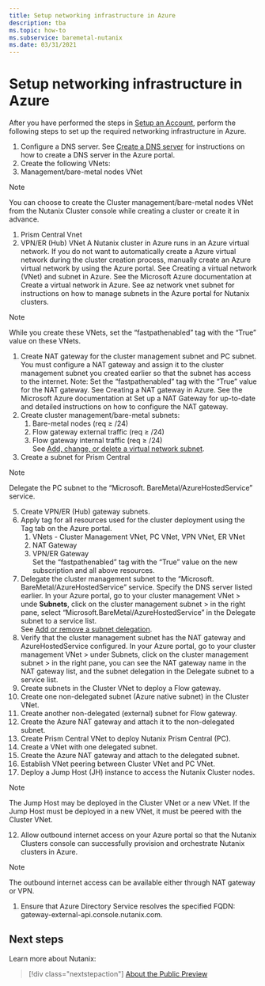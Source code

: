 ```yaml
---
title: Setup networking infrastructure in Azure 
description: tba
ms.topic: how-to
ms.subservice: baremetal-nutanix
ms.date: 03/31/2021
---
```


# Setup networking infrastructure in Azure

After you have performed the steps in [Setup an Account](setup-an-account.md), perform the following steps to set up the required networking infrastructure in Azure.

1. Configure a DNS server.
See [Create a DNS server](https://docs.microsoft.com/en-us/azure/dns/private-dns-getstarted-portal) for instructions on how to create a DNS server in the Azure portal.  
1. Create the following VNets:  
  1. Management/bare-metal nodes VNet
> [!NOTE]
>You can choose to create the Cluster management/bare-metal nodes VNet from the Nutanix Cluster console while creating a cluster or create it in advance.
  1. Prism Central Vnet
  1. VPN/ER (Hub) VNet
A Nutanix cluster in Azure runs in an Azure virtual network. If you do not want to automatically create a Azure virtual network during the cluster creation process, manually create an Azure virtual network by using the Azure portal.
See Creating a virtual network (VNet) and subnet in Azure.
See the Microsoft Azure documentation at Create a virtual network in Azure. See az network vnet subnet for instructions on how to manage subnets in the Azure portal for Nutanix clusters.
> [!NOTE]
> While you create these VNets, set the “fastpathenabled” tag with the “True” value on these VNets.
1. Create NAT gateway for the cluster management subnet and PC subnet.
You must configure a NAT gateway and assign it to the cluster management subnet you created earlier so that the subnet has access to the internet.
Note: Set the “fastpathenabled” tag with the “True” value for the NAT gateway. See Creating a NAT gateway in Azure.
See the Microsoft Azure documentation at Set up a NAT Gateway for up-to-date and detailed instructions on how to configure the NAT gateway.
1. Create cluster management/bare-metal subnets:  
   1. Bare-metal nodes (req ≥ /24)
   1. Flow gateway external traffic (req ≥ /24)
   1. Flow gateway internal traffic (req ≥ /24)  
See [Add, change, or delete a virtual network subnet](https://docs.microsoft.com/en-us/azure/virtual-network/virtual-network-manage-subnet).
1. Create a subnet for Prism Central
> [!NOTE]
> Delegate the PC subnet to the “Microsoft. BareMetal/AzureHostedService” service.  
5. Create VPN/ER (Hub) gateway subnets.
1. Apply tag for all resources used for the cluster deployment using the Tag tab on the Azure portal.
   1. VNets - Cluster Management VNet, PC VNet, VPN VNet, ER VNet
   1. NAT Gateway
   1. VPN/ER Gateway  
   Set the “fastpathenabled” tag with the “True” value on the new subscription and all above resources.
1. Delegate the cluster management subnet to the “Microsoft. BareMetal/AzureHostedService” service.
Specify the DNS server listed earlier.
In your Azure portal, go to your cluster management VNet > unde **Subnets**, click on the cluster management subnet > in the right pane, select
“Microsoft.BareMetal/AzureHostedService” in the Delegate subnet to a service list.  
See [Add or remove a subnet delegation](https://docs.microsoft.com/en-us/azure/virtual-network/manage-subnet-delegation).  
1. Verify that the cluster management subnet has the NAT gateway and AzureHostedService configured.
In your Azure portal, go to your cluster management VNet > under Subnets, click on the cluster management subnet > in the right pane, you can see the NAT gateway name in the NAT gateway list, and the subnet delegation in the Delegate subnet to a service list.
1. Create subnets in the Cluster VNet to deploy a Flow gateway.  
  1. Create one non-delegated subnet (Azure native subnet) in the Cluster VNet.
  1. Create another non-delegated (external) subnet for Flow gateway.
  1. Create the Azure NAT gateway and attach it to the non-delegated subnet.
1. Create Prism Central VNet to deploy Nutanix Prism Central (PC).
  1. Create a VNet with one delegated subnet.  
  1. Create the Azure NAT gateway and attach to the  delegated subnet.
  1. Establish VNet peering between Cluster VNet and PC VNet.
1. Deploy a Jump Host (JH) instance to access the Nutanix Cluster nodes.

> [!NOTE]
> The Jump Host may be deployed in the Cluster VNet or a new  VNet. If the Jump Host must be deployed in a new VNet, it must be peered with the Cluster VNet.

12. Allow outbound internet access on your Azure portal so that the Nutanix Clusters console can successfully provision and orchestrate Nutanix clusters in Azure.

> [!NOTE]
> The outbound internet access can be available either through NAT gateway or VPN.

1. Ensure that Azure Directory Service resolves the specified FQDN:  
gateway-external-api.console.nutanix.com.

## Next steps

Learn more about Nutanix:

> [!div class="nextstepaction"]
> [About the Public Preview](about-the-public-preview.md)
